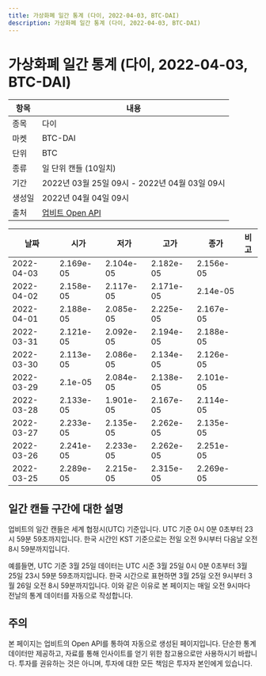 ```yaml
---
title: 가상화폐 일간 통계 (다이, 2022-04-03, BTC-DAI)
description: 가상화폐 일간 통계 (다이, 2022-04-03, BTC-DAI)
---
```



가상화폐 일간 통계 (다이, 2022-04-03, BTC-DAI)
===

|항목|내용|
|--|--|
|종목|다이|
|마켓|BTC-DAI|
|단위|BTC|
|종류|일 단위 캔들 (10일치)|
|기간|2022년 03월 25일 09시 - 2022년 04월 03일 09시|
|생성일|2022년 04월 04일 09시|
|출처|[업비트 Open API](https://docs.upbit.com)|


|날짜|시가|저가|고가|종가|비고|
|--|--|--|--|--|--|
|2022-04-03|2.169e-05|2.104e-05|2.182e-05|2.156e-05|    |
|2022-04-02|2.158e-05|2.117e-05|2.171e-05|2.14e-05|    |
|2022-04-01|2.188e-05|2.085e-05|2.225e-05|2.167e-05|    |
|2022-03-31|2.121e-05|2.092e-05|2.194e-05|2.188e-05|    |
|2022-03-30|2.113e-05|2.086e-05|2.134e-05|2.126e-05|    |
|2022-03-29|2.1e-05|2.084e-05|2.138e-05|2.101e-05|    |
|2022-03-28|2.133e-05|1.901e-05|2.167e-05|2.114e-05|    |
|2022-03-27|2.233e-05|2.135e-05|2.262e-05|2.135e-05|    |
|2022-03-26|2.241e-05|2.233e-05|2.262e-05|2.251e-05|    |
|2022-03-25|2.289e-05|2.215e-05|2.315e-05|2.269e-05|    |


일간 캔들 구간에 대한 설명
---


업비트의 일간 캔들은 세계 협정시(UTC) 기준입니다. 
UTC 기준 0시 0분 0초부터 23시 59분 59초까지입니다. 
한국 시간인 KST 기준으로는 전일 오전 9시부터 다음날 오전 8시 59분까지입니다. 


예를들면, UTC 기준 3월 25일 데이터는 UTC 시준 3월 25일 0시 0분 0초부터 3월 25일 23시 59분 59초까지입니다. 
한국 시간으로 표현하면 3월 25일 오전 9시부터 3월 26일 오전 8시 59분까지입니다. 
이와 같은 이유로 본 페이지는 매일 오전 9시마다 전날의 통계 데이터를 자동으로 작성합니다. 


주의
---


본 페이지는 업비트의 Open API를 통하여 자동으로 생성된 페이지입니다. 
단순한 통계 데이터만 제공하고, 자료를 통해 인사이트를 얻기 위한 참고용으로만 사용하시기 바랍니다. 
투자를 권유하는 것은 아니며, 투자에 대한 모든 책임은 투자자 본인에게 있습니다. 
